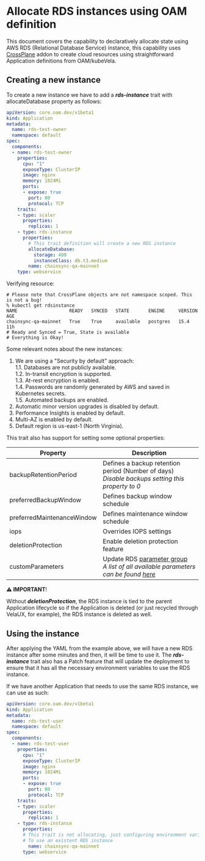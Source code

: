 Allocate RDS instances using OAM definition
===============

This document covers the capability to declaratively allocate state using AWS RDS (Relational Database Service) instance, this capability uses [CrossPlane](https://crossplane.io/) addon to create cloud resources using straightforward Application definitions from OAM/kubeVela.


Creating a new instance
---------------

To create a new instance we have to add a ***rds-instance*** trait with allocateDatabase property as follows:

```yaml
apiVersion: core.oam.dev/v1beta1
kind: Application
metadata:
  name: rds-test-owner
  namespace: default
spec:
  components:
  - name: rds-test-owner
    properties:
      cpu: "1"
      exposeType: ClusterIP
      image: nginx
      memory: 1024Mi
      ports:
      - expose: true
        port: 80
        protocol: TCP
    traits:
    - type: scaler
      properties:
        replicas: 1
    - type: rds-instance
      properties:
        # This trait definition will create a new RDS instance
        allocateDatabase:
          storage: 400
          instanceClass: db.t3.medium
        name: chainsync-qa-mainnet
    type: webservice
```
Verifying resource:

```shell
# Please note that CrossPlane objects are not namespace scoped. This is not a bug!
% kubectl get rdsinstance
NAME                   READY   SYNCED   STATE       ENGINE     VERSION   AGE
chainsync-qa-mainnet   True    True     available   postgres   15.4      11h
# Ready and Synced = True, State is available
# Everything is Okay!
```

Some relevant notes about the new instances:

1. We are using a "Security by default" approach:<br>
    1.1. Databases are not publicly available.<br>
    1.2. In-transit encryption is supported.<br>
    1.3. At-rest encryption is enabled.<br>
    1.4. Passwords are randomly generated by AWS and saved in Kubernetes secrets.<br>
    1.5. Automated backups are enabled.<br>
2. Automatic minor version upgrades is disabled by default.
3. Performance Insights is enabled by default.
4. Multi-AZ is enabled by default.
5. Default region is us-east-1 (North Virginia).

This trait also has support for setting some optional properties:

| Property  |  Description  |
|---|---|
| backupRetentionPeriod | Defines a backup retention period (Number of days)<br>*Disable backups setting this property to 0*|
| preferredBackupWindow | Defines backup window schedule |
| preferredMaintenanceWindow | Defines maintenance window schedule |
| iops | Overrides IOPS settings |
| deletionProtection | Enable deletion protection feature |
| customParameters | Update RDS [parameter group](https://docs.aws.amazon.com/AmazonRDS/latest/UserGuide/Appendix.PostgreSQL.CommonDBATasks.Parameters.html)<br>*A list of all available parameters can be found [here](https://docs.aws.amazon.com/AmazonRDS/latest/UserGuide/Appendix.PostgreSQL.CommonDBATasks.Parameters.html#Appendix.PostgreSQL.CommonDBATasks.Parameters.parameters-list)* |

**⚠️ IMPORTANT**!

Without ***deletionProtection***, the RDS instance is tied to the parent Application lifecycle so if the Application is deleted (or just recycled through VelaUX, for example), the RDS instance is deleted as well.


Using the instance
---------------

After applying the YAML from the example above, we will have a new RDS instance after some minutes and then, it will be time to use it. The ***rds-instance*** trait also has a Patch feature that will update the deployment to ensure that it has all the necessary environment variables to use the RDS instance.

If we have another Application that needs to use the same RDS instance, we can use as such:

```yaml
apiVersion: core.oam.dev/v1beta1
kind: Application
metadata:
  name: rds-test-user
  namespace: default
spec:
  components:
  - name: rds-test-user
    properties:
      cpu: "1"
      exposeType: ClusterIP
      image: nginx
      memory: 1024Mi
      ports:
      - expose: true
        port: 80
        protocol: TCP
    traits:
    - type: scaler
      properties:
        replicas: 1
    - type: rds-instance
      properties:
      # This trait is not allocating, just configuring environment variables
      # To use an existent RDS instance
        name: chainsync-qa-mainnet
      type: webservice
```


